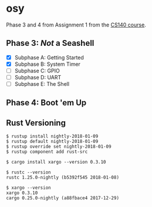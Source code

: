 # osy
Phase 3 and 4 from Assignment 1 from the [CS140 course](https://cs140e.sergio.bz/assignments/1-shell/).

## Phase 3: *Not* a Seashell
- [x] Subphase A: Getting Started
- [x] Subphase B: System Timer
- [ ] Subphase C: GPIO
- [ ] Subphase D: UART
- [ ] Subphase E: The Shell
     
## Phase 4: Boot 'em Up


## Rust Versioning
```
$ rustup install nightly-2018-01-09
$ rustup default nightly-2018-01-09
$ rustup override set nightly-2018-01-09
$ rustup component add rust-src

$ cargo install xargo --version 0.3.10

$ rustc --version
rustc 1.25.0-nightly (b5392f545 2018-01-08)

$ xargo --version
xargo 0.3.10
cargo 0.25.0-nightly (a88fbace4 2017-12-29)
```

